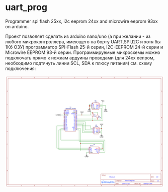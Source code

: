 # uart_prog
Programmer spi flash 25xx, i2c eeprom 24xx and microwire eeprom 93xx on arduino.

Проект позволяет сделать из arduino nano/uno (а при желании - из любого микроконтроллера, имеющего на борту UART,SPI,I2C и хотя бы 1Кб ОЗУ) программатор SPI-Flash 25-й серии, I2C-EEPROM 24-й серии и Microwire EEPROM 93-й серии. Программируемые микросхемы можно подключать прямо к ножкам ардуины проводами (для 24хх еепром, необходимо подтянуть линии SCL, SDA к плюсу питания) см. схему подключения:

![scheme](https://github.com/AndrejChoo/uart_prog/blob/main/hardware/Schematic_UART_Prog_2024-11-25.png)

 
